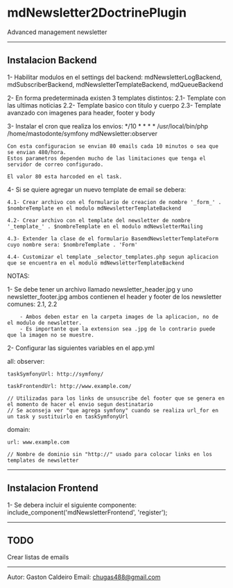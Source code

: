 mdNewsletter2DoctrinePlugin
===========================

Advanced management newsletter

--------------------
Instalacion Backend
--------------------
1- Habilitar modulos en el settings del backend: mdNewsletterLogBackend, mdSubscriberBackend, mdNewsletterTemplateBackend, mdQueueBackend

2- En forma predeterminada existen 3 templates distintos:
     2.1- Template con las ultimas noticias
     2.2- Template basico con titulo y cuerpo
     2.3- Template avanzado con imagenes para header, footer y body

3- Instalar el cron que realiza los envios: */10 * * * * /usr/local/bin/php /home/mastodonte/symfony mdNewsletter:observer

	Con esta configuracion se envian 80 emails cada 10 minutos o sea que se envian 480/hora.
	Estos parametros dependen mucho de las limitaciones que tenga el servidor de correo configurado.

	El valor 80 esta harcoded en el task.

4- Si se quiere agregar un nuevo template de email se debera:

	4.1- Crear archivo con el formulario de creacion de nombre '_form_' . $nombreTemplate en el modulo mdNewsletterTemplateBackend

	4.2- Crear archivo con el template del newsletter de nombre '_template_' . $nombreTemplate en el modulo mdNewsletterMailing

	4.3- Extender la clase de el formulario BasemdNewsletterTemplateForm cuyo nombre sera: $nombreTemplate . 'Form'

	4.4- Customizar el template _selector_templates.php segun aplicacion que se encuentra en el modulo mdNewsletterTemplateBackend

NOTAS:

1- Se debe tener un archivo llamado newsletter_header.jpg y uno newsletter_footer.jpg ambos contienen
		el header y footer de los newsletter comunes: 2.1, 2.2
   
		- Ambos deben estar en la carpeta images de la aplicacion, no de el modulo de newsletter.
		- Es importante que la extension sea .jpg de lo contrario puede que la imagen no se muestre.

2- Configurar las siguientes variables en el app.yml

all:
  observer:

    taskSymfonyUrl: http://symfony/

    taskFrontendUrl: http://www.example.com/

	// Utilizadas para los links de unsuscribe del footer que se genera en el momento de hacer el envio segun destinatario
	// Se aconseja ver "que agrega symfony" cuando se realiza url_for en un task y sustituirlo en taskSymfonyUrl

  domain:

    url: www.example.com

	// Nombre de dominio sin "http://" usado para colocar links en los templates de newsletter

--------------------
Instalacion Frontend
--------------------
1- Se debera incluir el siguiente componente: include_component('mdNewsletterFrontend', 'register');

--------------------
TODO
--------------------
Crear listas de emails

--------------------
Autor: Gaston Caldeiro
Email: chugas488@gmail.com


